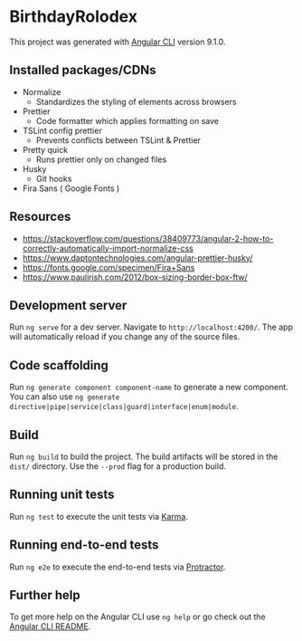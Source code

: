 # BirthdayRolodex

This project was generated with [Angular CLI](https://github.com/angular/angular-cli) version 9.1.0.

## Installed packages/CDNs

- Normalize
  - Standardizes the styling of elements across browsers
- Prettier
  - Code formatter which applies formatting on save
- TSLint config prettier
  - Prevents conflicts between TSLint & Prettier
- Pretty quick
  - Runs prettier only on changed files
- Husky
  - Git hooks
- Fira Sans ( Google Fonts )

## Resources

- https://stackoverflow.com/questions/38409773/angular-2-how-to-correctly-automatically-import-normalize-css
- https://www.daptontechnologies.com/angular-prettier-husky/
- https://fonts.google.com/specimen/Fira+Sans
- https://www.paulirish.com/2012/box-sizing-border-box-ftw/

## Development server

Run `ng serve` for a dev server. Navigate to `http://localhost:4200/`. The app will automatically reload if you change any of the source files.

## Code scaffolding

Run `ng generate component component-name` to generate a new component. You can also use `ng generate directive|pipe|service|class|guard|interface|enum|module`.

## Build

Run `ng build` to build the project. The build artifacts will be stored in the `dist/` directory. Use the `--prod` flag for a production build.

## Running unit tests

Run `ng test` to execute the unit tests via [Karma](https://karma-runner.github.io).

## Running end-to-end tests

Run `ng e2e` to execute the end-to-end tests via [Protractor](http://www.protractortest.org/).

## Further help

To get more help on the Angular CLI use `ng help` or go check out the [Angular CLI README](https://github.com/angular/angular-cli/blob/master/README.md).
